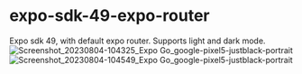 # expo-sdk-49-expo-router
Expo sdk 49, with default expo router. Supports light and dark mode.
![Screenshot_20230804-104325_Expo Go_google-pixel5-justblack-portrait](https://github.com/grahamkatana/expo-sdk-49-expo-router/assets/68356199/1e8824b5-070d-4464-9698-a87f73e0d7ae)
![Screenshot_20230804-104549_Expo Go_google-pixel5-justblack-portrait](https://github.com/grahamkatana/expo-sdk-49-expo-router/assets/68356199/78dafbf0-2c70-4f9e-b589-207d68483a99)
